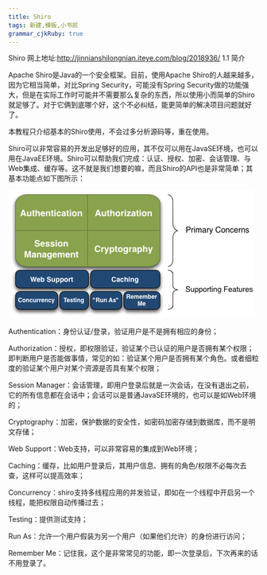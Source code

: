 ```yaml
---
title: Shiro
tags: 新建,模板,小书匠
grammar_cjkRuby: true
---
```

Shiro 网上地址:http://jinnianshilongnian.iteye.com/blog/2018936/
1.1  简介

Apache Shiro是Java的一个安全框架。目前，使用Apache Shiro的人越来越多，因为它相当简单，对比Spring Security，可能没有Spring Security做的功能强大，但是在实际工作时可能并不需要那么复杂的东西，所以使用小而简单的Shiro就足够了。对于它俩到底哪个好，这个不必纠结，能更简单的解决项目问题就好了。

本教程只介绍基本的Shiro使用，不会过多分析源码等，重在使用。

 

Shiro可以非常容易的开发出足够好的应用，其不仅可以用在JavaSE环境，也可以用在JavaEE环境。Shiro可以帮助我们完成：认证、授权、加密、会话管理、与Web集成、缓存等。这不就是我们想要的嘛，而且Shiro的API也是非常简单；其基本功能点如下图所示：

![enter description here][1]


  [1]: ./images/1497772932799.jpg "1497772932799.jpg"
  
  
  Authentication：身份认证/登录，验证用户是不是拥有相应的身份；

Authorization：授权，即权限验证，验证某个已认证的用户是否拥有某个权限；即判断用户是否能做事情，常见的如：验证某个用户是否拥有某个角色。或者细粒度的验证某个用户对某个资源是否具有某个权限；

Session Manager：会话管理，即用户登录后就是一次会话，在没有退出之前，它的所有信息都在会话中；会话可以是普通JavaSE环境的，也可以是如Web环境的；

Cryptography：加密，保护数据的安全性，如密码加密存储到数据库，而不是明文存储；

Web Support：Web支持，可以非常容易的集成到Web环境；

Caching：缓存，比如用户登录后，其用户信息、拥有的角色/权限不必每次去查，这样可以提高效率；

Concurrency：shiro支持多线程应用的并发验证，即如在一个线程中开启另一个线程，能把权限自动传播过去；

Testing：提供测试支持；

Run As：允许一个用户假装为另一个用户（如果他们允许）的身份进行访问；

Remember Me：记住我，这个是非常常见的功能，即一次登录后，下次再来的话不用登录了。